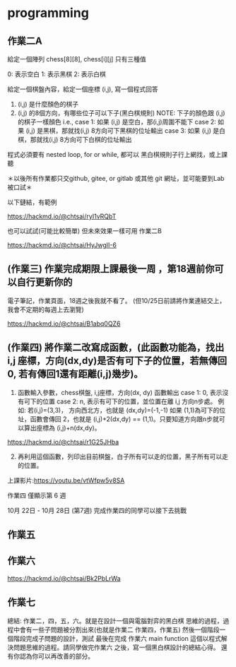 # programming

## 作業二A
給定一個陣列 chess[8][8], chess[i][j] 只有三種值

0: 表示空白
1: 表示黑棋
2: 表示白棋

給定一個棋盤內容，給定一個座標 (i,j), 寫一個程式回答
1. (i,j) 是什麼顏色的棋子
2. (i,j) 的8個方向，有哪些位子可以下子(黑白棋規則)
NOTE: 下子的顏色跟 (i,j) 的棋子一樣顏色
i.e.,
case 1: 如果 (i,j) 是空白，那(i,j)周圍不能下
case 2: 如果 (i,j) 是黑棋，那就找(i,j) 8方向可下黑棋的位址輸出
case 3: 如果 (i,j) 是白棋，那就找(i,j) 8方向可下白棋的位址輸出

程式必須要有 nested loop, for or while, 都可以
黑白棋規則子行上網找，或上課聽

＊以後所有作業都只交github, gitee, or gitlab 或其他 git 網址，並可能要到Lab被口試＊

以下鏈結，有範例

https://hackmd.io/@chtsai/ryI1vRQbT


也可以試試(可能比較簡單)
但未來效果一樣可用
作業二B

https://hackmd.io/@chtsai/HyJwgII-6

## (作業三) 作業完成期限上課最後一周 ，第18週前你可以自行更新你的
電子筆記，作業頁面，18週之後我就不看了。
(但10/25日前請將作業連結交上，我會不定期的每週上去瀏覽)

https://hackmd.io/@chtsai/B1abq0QZ6



## (作業四) 將作業二改寫成函數，(此函數功能為，找出 i,j 座標，方向(dx,dy)是否有可下子的位置，若無傳回0, 若有傳回1還有距離(i,j)幾步)。

1. 函數輸入參數，chess棋盤, i,j座標，方向(dx, dy)
函數輸出
 case 1: 0, 表示沒有可下的位置
 case 2: n, 表示有可下的位置，並位置在離 i,j 方向n步處。
 例如: 若(i,j)=(3,3)， 方向西北方，也就是 (dx,dy)=(-1,-1)
 如果 (1,1)為可下的位址，函數會傳回 2，也就是 (i,j)+2(dx,dy) == (1,1)。只要知道方向跟n步就可以算出座標為 (i,j)+n(dx,dy)。

https://hackmd.io/@chtsai/r1G25JHba


2. 再利用這個函數，列印出目前棋盤，白子所有可以走的位置，黑子所有可以走的位置。


上課影片:https://youtu.be/vtWfpw5v8SA

 作業四
僅顯示第 6 週
 	
10月 22日 - 10月 28日 (第7週)
完成作業四的同學可以接下去挑戰
## 作業五
## 作業六

https://hackmd.io/@chtsai/Bk2PbLrWa

## 作業七
總結:
作業二，四，五，六。就是在設計一個與電腦對弈的黑白棋
思維的過程，過程中會有一些子問題被分割出來(也就是作業二
作業四，作業五)
然後一個階段一個階段完成子問題的設計，測試
最後在完成 作業六 main function
這個以程式解決問題思維的過程。請同學做完作業六
之後，寫一個黑白棋設計的總結心得。
還有你認為你可以再改善的部分。
